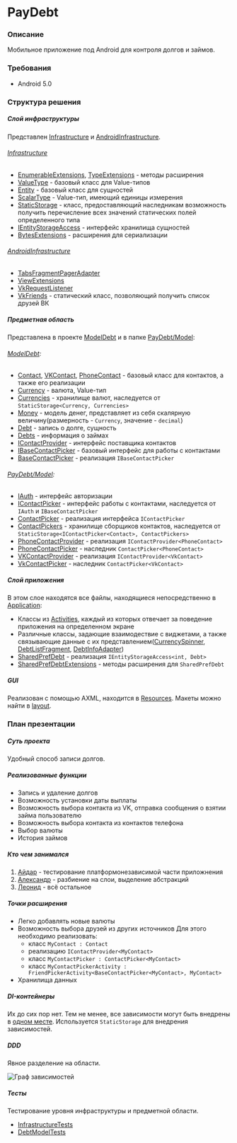 # PayDebt

### Описание
Мобильное приложение под Android для контроля долгов и займов.

### Требования
*   Android 5.0

### Структура решения
##### Слой инфраструктуры
Представлен [Infrastructure](Infrastructure) и [AndroidInfrastructure](PayDebt/AndroidInfrastructure).

###### [Infrastructure](Infrastructure)
*   [EnumerableExtensions](Infrastructure/EnumerableExtensions.cs), [TypeExtensions](Infrastructure/TypeExtensions.cs) - методы расширения
*   [ValueType](Infrastructure/ValueType.cs) - базовый класс для Value-типов
*   [Entity](Infrastructure/Entity.cs) - базовый класс для сущностей
*   [ScalarType](Infrastructure/ScalarType.cs) - Value-тип, имеющий единицы измерения
*   [StaticStorage](Infrastructure/StaticStorage.cs) - класс, предоставляющий наследникам возможность получить перечисление всех значений статических полей определенного типа
*   [IEntityStorageAccess](Infrastructure/IEntityStorageAccess.cs) - интерфейс хранилища сущностей
*	[BytesExtensions](Infrastructure/BytesExtensions.cs) - расширения для сериализации

###### [AndroidInfrastructure](PayDebt/AndroidInfrastructure)
*   [TabsFragmentPagerAdapter](PayDebt/AndroidInfrastructure/TabsFragmentPagerAdapter.cs)
*   [ViewExtensions](PayDebt/AndroidInfrastructure/ViewExtensions.cs)
*   [VkRequestListener](PayDebt/AndroidInfrastructure/VkRequestListener.cs)
*	[VkFriends](PayDebt/AndroidInfrastructure/VkFriends.cs) - статический класс, позволяющий получить список друзей ВК


##### Предметная область
Представлена в проекте [ModelDebt](ModelDebt) и в папке [PayDebt/Model](PayDebt/Model):

###### [ModelDebt](ModelDebt):
*   [Contact](ModelDebt/Contact.cs), [VKContact](ModelDebt/VKContact.cs), [PhoneContact](ModelDebt/PhoneContact.cs) - базовый класс для контактов, а также его реализации
*   [Currency](ModelDebt/Currency.cs) - валюта, Value-тип
*   [Currencies](ModelDebt/Currencies.cs) - хранилище валют, наследуется от `StaticStorage<Currency, Currencies>`
*   [Money](ModelDebt/Money.cs) - модель денег, представляет из себя скалярную величину(размерность - `Currency`, значение - `decimal`)
*   [Debt](ModelDebt/Debt.cs) - запись о долге, сущность
*   [Debts](ModelDebt/Debts.cs) - информация о займах
*	[IContactProvider](ModelDebt/IContactProvider.cs) - интерфейс поставщика контактов
*	[IBaseContactPicker](ModelDebt/IBaseContactPicker.cs) - базовый интерфейс для работы с контактами
*	[BaseContactPicker](ModelDebt/BaseContactPicker.cs) - реализация `IBaseContactPicker`

###### [PayDebt/Model](PayDebt/Model):
*	[IAuth](PayDebt/Model/IAuth.cs) - интерфейс авторизации
*	[IContactPicker](PayDebt/Model/IContactPicker.cs) - интерфейс работы с контактами, наследуется от `IAuth` и `IBaseContactPicker`
*	[ContactPicker](PayDebt/Model/ContactPicker.cs) - реализация интерфейса `IContactPicker`
*	[ContactPickers](PayDebt/Model/ContactPickers.cs) - хранилище сборщиков контактов, наследуется от `StaticStorage<IContactPicker<Contact>, ContactPickers>`
*	[PhoneContactProvider](PayDebt/Model/PhoneContactProvider.cs) - реализация `IContactProvider<PhoneContact>`
*	[PhoneContactPicker](PayDebt/Model/PhoneContactPicker.cs) - наследник `ContactPicker<PhoneContact>`
*	[VKContactProvider](PayDebt/Model/VKContactProvider.cs) - реализация `IContactProvider<VkContact>`
*	[VkContactPicker](PayDebt/Model/VkContactPicker.cs) - наследник `ContactPicker<VkContact>`

##### Слой приложения
В этом слое находятся все файлы, находящиеся непосредственно в [Application](PayDebt/Application):
*   Классы из [Activities](PayDebt/Application/Activities), каждый из которых отвечает за поведение приложения на определенном экране
*	Различные классы, задающие взаимодествие с виджетами, а также связывающие данные с их представлением([CurrencySpinner](PayDebt/Application/CurrencySpinner.cs), [DebtListFragment](PayDebt/Application/DebtListFragment), [DebtInfoAdapter](PayDebt/Application/DebtInfoAdapter.cs))
*   [SharedPrefDebt](PayDebt/Application/SharedPrefDebt.cs) - реализация `IEntityStorageAccess<int, Debt>`
*   [SharedPrefDebtExtensions](PayDebt/Application/SharedPrefDebtExtensions.cs) - методы расширения для `SharedPrefDebt`


##### GUI
Реализован с помощью AXML, находится в [Resources](PayDebt/Resources). Макеты можно найти в [layout](PayDebt/Resources/layout).





### План презентации

##### Суть проекта
Удобный способ записи долгов.

##### Реализованные функции
*	Запись и удаление долгов
*	Возможность установки даты выплаты
*	Возможность выбора контакта из VK, отправка сообщения о взятии займа пользователю
*	Возможность выбора контакта из контактов телефона
*  	Выбор валюты
*  	История займов

##### Кто чем занимался
1.	[Айдар](https://github.com/lowgear) - тестирование платформонезависимой части приложнения
2.	[Александр](https://github.com/ashibaev) - разбиение на слои, выделение абстракций
3.	[Леонид](https://github.com/Leoltron) - всё остальное

##### Точки расширения 
*	Легко добавлять новые валюты
*	Возможность выбора друзей из других источников
	Для этого необходимо реализовать:
	*	класс `MyContact : Contact`
	*	реализацию `IContactProvider<MyContact>`
	*	класс `MyContactPicker : ContactPicker<MyContact>`
	*	класс `MyContactPickerActivity : FriendPickerActivity<BaseContactPicker<MyContact>, MyContact>`
*	Хранилища данных

##### DI-контейнеры
Их до сих пор нет. Тем не менее, все зависимости могут быть внедрены в [одном месте](PayDebt/Application/CustomApplication.cs). Используется `StaticStorage` для внедрения зависимостей.

##### DDD
Явное разделение на области. 

![Граф зависимостей](https://cdn1.savepice.ru/uploads/2018/6/15/ccea3af1368864f45d7f64fc75ac0264-full.png)

##### Тесты
Тестирование уровня инфраструктуры и предметной области.
*	[InfrastructureTests](InfrastructureTests)
*	[DebtModelTests](DebtModelTests)
